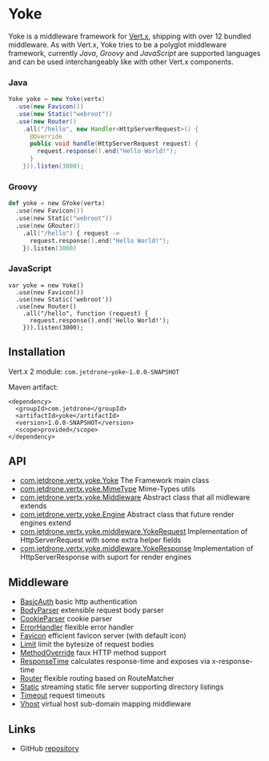 # Yoke

Yoke is a middleware framework for [Vert.x](http://www.vertx.io), shipping with over 12 bundled middleware. As with
Vert.x, Yoke tries to be a polyglot middleware framework, currently *Java*, *Groovy* and *JavaScript* are supported
languages and can be used interchangeably like with other Vert.x components.

### Java

~~~~~~~~~~~~~~~~~~~~~~~~~~~~~~~~~~~~~~~~~~ {.java .numberLines}
Yoke yoke = new Yoke(vertx)
  .use(new Favicon())
  .use(new Static("webroot"))
  .use(new Router()
    .all("/hello", new Handler<HttpServerRequest>() {
      @Override
      public void handle(HttpServerRequest request) {
        request.response().end("Hello World!");
      }
    })).listen(3000);
~~~~~~~~~~~~~~~~~~~~~~~~~~~~~~~~~~~~~~~~~~

### Groovy

~~~~~~~~~~~~~~~~~~~~~~~~~~~~~~~~~~~~~~~~~~ {.boo .numberLines}
def yoke = new GYoke(vertx)
  .use(new Favicon())
  .use(new Static("webroot"))
  .use(new GRouter()
    .all("/hello") { request ->
      request.response().end("Hello World!");
    }).listen(3000)
~~~~~~~~~~~~~~~~~~~~~~~~~~~~~~~~~~~~~~~~~~

### JavaScript

~~~~~~~~~~~~~~~~~~~~~~~~~~~~~~~~~~~~~~~~~~ {.javascript .numberLines}
var yoke = new Yoke()
  .use(new Favicon())
  .use(new Static('webroot'))
  .use(new Router()
    .all("/hello", function (request) {
      request.response().end('Hello World!');
    })).listen(3000);
~~~~~~~~~~~~~~~~~~~~~~~~~~~~~~~~~~~~~~~~~~


## Installation

Vert.x 2 module: ```com.jetdrone~yoke~1.0.0-SNAPSHOT```

Maven artifact:

~~~~~~~~~~~~~~~~~~~~~~~~~~~~~~~~~~~~~~~~~~ {.xml}
<dependency>
  <groupId>com.jetdrone</groupId>
  <artifactId>yoke</artifactId>
  <version>1.0.0-SNAPSHOT</version>
  <scope>provided</scope>
</dependency>
~~~~~~~~~~~~~~~~~~~~~~~~~~~~~~~~~~~~~~~~~~


## API

* [com.jetdrone.vertx.yoke.Yoke](com.jetdrone.vertx.yoke.Yoke.html) The Framework main class
* [com.jetdrone.vertx.yoke.MimeType](com.jetdrone.vertx.yoke.MimeType.html) Mime-Types utils
* [com.jetdrone.vertx.yoke.Middleware](com.jetdrone.vertx.yoke.Middleware.html) Abstract class that all midleware extends
* [com.jetdrone.vertx.yoke.Engine](com.jetdrone.vertx.yoke.Engine.html) Abstract class that future render engines extend
* [com.jetdrone.vertx.yoke.middleware.YokeRequest](com.jetdrone.vertx.yoke.middleware.YokeRequest.html) Implementation of HttpServerRequest with some extra helper fields
* [com.jetdrone.vertx.yoke.middleware.YokeResponse](com.jetdrone.vertx.yoke.middleware.YokeResponse.html) Implementation of HttpServerResponse with suport for render engines


## Middleware

* [BasicAuth](BasicAuth.html) basic http authentication
* [BodyParser](BodyParser.html) extensible request body parser
* [CookieParser](CookieParser.html) cookie parser
* [ErrorHandler](ErrorHandler.html) flexible error handler
* [Favicon](Favicon.html) efficient favicon server (with default icon)
* [Limit](Limit.html) limit the bytesize of request bodies
* [MethodOverride](MethodOverride.html) faux HTTP method support
* [ResponseTime](ResponseTime.html) calculates response-time and exposes via x-response-time
* [Router](Router.html) flexible routing based on RouteMatcher
* [Static](Static.html) streaming static file server supporting directory listings
* [Timeout](Timeout.html) request timeouts
* [Vhost](Vhost.html) virtual host sub-domain mapping middleware


## Links

* GitHub [repository](https://github.com/pmlopes/yoke)